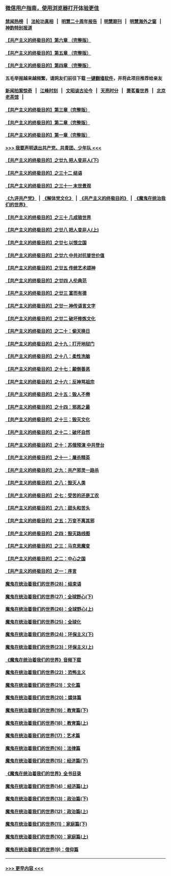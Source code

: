 ### [微信用户指南，使用浏览器打开体验更佳](https://github.com/gfw-breaker/banned-news1/blob/master/indexes/wechat-guide.md?t=0)
#### [禁闻热榜](热点新闻.md?t=0)  &nbsp;&nbsp;|&nbsp;&nbsp; [法轮功真相](https://github.com/gfw-breaker/truth/blob/master/README.md?t=0) &nbsp;&nbsp;|&nbsp;&nbsp; [明慧二十周年报告](https://github.com/gfw-breaker/mh-reports/blob/master/README.md?t=0) &nbsp;&nbsp;|&nbsp;&nbsp;[明慧期刊](https://github.com/gfw-breaker/mh-qikan) &nbsp;&nbsp;|&nbsp;&nbsp; [明慧海外之窗](https://github.com/gfw-breaker/mh-news/blob/master/README.md?t=0) &nbsp;&nbsp;|&nbsp;&nbsp; [神韵特别报道](https://github.com/gfw-breaker/mh-news/blob/master/shenyun.md?t=0)
#### [【共产主义的终极目的】第六章 （完整版）](../pages/nsc422/n11428913.md?t=02102111) 
#### [【共产主义的终极目的】第五章 （完整版）](../pages/nsc422/n11428912.md?t=02102111) 
#### [【共产主义的终极目的】第四章 （完整版）](../pages/nsc422/n11428907.md?t=02102111) 
#### 五毛举报越来越频繁，请网友们前往下载 [一键翻墙软件](https://github.com/gfw-breaker/ssr-accounts)，并将此项目推荐给亲友
#### [新闻拍案惊奇](https://github.com/gfw-breaker/banned-news1/blob/master/pages/link4.md) &nbsp;&nbsp;|&nbsp;&nbsp; [江峰时刻](https://github.com/gfw-breaker/banned-news1/blob/master/pages/link4.md) &nbsp;&nbsp;|&nbsp;&nbsp; [文昭谈古论今](https://github.com/gfw-breaker/banned-news1/blob/master/pages/link4.md) &nbsp;&nbsp;|&nbsp;&nbsp; [天亮时分](https://github.com/gfw-breaker/banned-news1/blob/master/pages/link4.md) &nbsp;&nbsp;|&nbsp;&nbsp; [萧茗看世界](https://github.com/gfw-breaker/banned-news1/blob/master/pages/link4.md) &nbsp;&nbsp;|&nbsp;&nbsp; [北京老茶馆](https://github.com/gfw-breaker/banned-news1/blob/master/pages/link4.md) &nbsp;&nbsp;|&nbsp;&nbsp; 
#### [【共产主义的终极目的】第三章（完整版）](../pages/nsc422/n11428848.md?t=02102111) 
#### [【共产主义的终极目的】第二章（完整版）](../pages/nsc422/n11428831.md?t=02102111) 
#### [【共产主义的终极目的】第一章（完整版）](../pages/nsc422/n11417651.md?t=02102111) 
#### [>>> 我要声明退出共产党、共青团、少年队 <<<](https://github.com/begood0513/goodnews/blob/master/quit/letter.md) 
#### [【共产主义的终极目的】之廿九 把人变非人(下)](../pages/nsc422/n11344140.md?t=02102111) 
#### [【共产主义的终极目的】之三十二 结语](../pages/nsc422/n11360535.md?t=02102111) 
#### [【共产主义的终极目的】之三十一 末世景观](../pages/nsc422/n11351129.md?t=02102111) 
#### [《九评共产党》](https://github.com/begood0513/9ping.md/blob/master/README.md) &nbsp;|&nbsp; [《解体党文化》](../../../../jtdwh.md/blob/master/README.md)  &nbsp;|&nbsp; [《共产主义的终极目的》](../../../../gczydzjmd.md/blob/master/README.md) &nbsp;|&nbsp; [《魔鬼在统治我们的世界》](../../../../mgztzwmdsj.md/blob/master/README.md) 
#### [【共产主义的终极目的】之三十 几成狼世界](../pages/nsc422/n11348280.md?t=02102111) 
#### [【共产主义的终极目的】之廿八 把人变非人(上)](../pages/nsc422/n11340492.md?t=02102111) 
#### [【共产主义的终极目的】之廿七 以恨立国](../pages/nsc422/n11336944.md?t=02102111) 
#### [【共产主义的终极目的】之廿六 中共对抗普世价值](../pages/nsc422/n11324785.md?t=02102111) 
#### [【共产主义的终极目的】之廿五 传统艺术颂神](../pages/nsc422/n11296396.md?t=02102111) 
#### [【共产主义的终极目的】之廿四 人伦典范](../pages/nsc422/n11296397.md?t=02102111) 
#### [【共产主义的终极目的】之廿三 富而有德](../pages/nsc422/n11283598.md?t=02102111) 
#### [【共产主义的终极目的】之廿一 神传语言文字](../pages/nsc422/n11263265.md?t=02102111) 
#### [【共产主义的终极目的】之廿二 破坏修炼文化](../pages/nsc422/n11245728.md?t=02102111) 
#### [【共产主义的终极目的】之二十：偷天换日](../pages/nsc422/n11238846.md?t=02102111) 
#### [【共产主义的终极目的】之十九：打开地狱门](../pages/nsc422/n11206376.md?t=02102111) 
#### [【共产主义的终极目的】之十八：柔性洗脑](../pages/nsc422/n11199994.md?t=02102111) 
#### [【共产主义的终极目的】之十七：颠倒善恶](../pages/nsc422/n11179782.md?t=02102111) 
#### [【共产主义的终极目的】之十六：反神骂祖宗](../pages/nsc422/n11166798.md?t=02102111) 
#### [【共产主义的终极目的】之十五：毁人不倦](../pages/nsc422/n11166792.md?t=02102111) 
#### [【共产主义的终极目的】之十四：邪恶之最](../pages/nsc422/n11150249.md?t=02102111) 
#### [【共产主义的终极目的】之十三：毁灭文化](../pages/nsc422/n11135227.md?t=02102111) 
#### [【共产主义的终极目的】之十二：破坏自然](../pages/nsc422/n11135214.md?t=02102111) 
#### [【共产主义的终极目的】之十：苏俄预演 中共登台](../pages/nsc422/n11118424.md?t=02102111) 
#### [【共产主义的终极目的】之十一：屠杀精英](../pages/nsc422/n11118442.md?t=02102111) 
#### [【共产主义的终极目的】之九：共产邪灵一路杀](../pages/nsc422/n11114139.md?t=02102111) 
#### [【共产主义的终极目的】之八：毁灭人类](../pages/nsc422/n11108503.md?t=02102111) 
#### [【共产主义的终极目的】之七：受苦的还是工农](../pages/nsc422/n11101809.md?t=02102111) 
#### [【共产主义的终极目的】之六：甜头和苦头](../pages/nsc422/n11096971.md?t=02102111) 
#### [【共产主义的终极目的】之五：万变不离其邪](../pages/nsc422/n11091285.md?t=02102111) 
#### [【共产主义的终极目的】之四：毁灭路线图](../pages/nsc422/n11086284.md?t=02102111) 
#### [【共产主义的终极目的】之三：马克思魔变](../pages/nsc422/n11061941.md?t=02102111) 
#### [【共产主义的终极目的】之二：中心之国](../pages/nsc422/n11047728.md?t=02102111) 
#### [【共产主义的终极目的】之一：序言](../pages/nsc422/n11086077.md?t=02102111) 
#### [魔鬼在统治着我们的世界(28)：结束语](../pages/nsc422/n10936246.md?t=02102111) 
#### [魔鬼在统治着我们的世界(27)：全球野心(下)](../pages/nsc422/n10928319.md?t=02102111) 
#### [魔鬼在统治着我们的世界(26)：全球野心(上)](../pages/nsc422/n10900318.md?t=02102111) 
#### [魔鬼在统治着我们的世界(25)：全球化](../pages/nsc422/n10788205.md?t=02102111) 
#### [魔鬼在统治着我们的世界(24)：环保主义(下)](../pages/nsc422/n10695307.md?t=02102111) 
#### [魔鬼在统治着我们的世界(23)：环保主义(上)](../pages/nsc422/n10688613.md?t=02102111) 
#### [《魔鬼在统治着我们的世界》音频下载](../pages/nsc422/n10635553.md?t=02102111) 
#### [魔鬼在统治着我们的世界(22)：恐怖主义](../pages/nsc422/n10614727.md?t=02102111) 
#### [魔鬼在统治着我们的世界(21)：文化篇](../pages/nsc422/n10597706.md?t=02102111) 
#### [魔鬼在统治着我们的世界(20)：媒体篇](../pages/nsc422/n10586579.md?t=02102111) 
#### [魔鬼在统治着我们的世界(19)：教育篇(下)](../pages/nsc422/n10564808.md?t=02102111) 
#### [魔鬼在统治着我们的世界(18)：教育篇(上)](../pages/nsc422/n10526970.md?t=02102111) 
#### [魔鬼在统治着我们的世界(17)：艺术篇](../pages/nsc422/n10499093.md?t=02102111) 
#### [魔鬼在统治着我们的世界(16)：法律篇](../pages/nsc422/n10485969.md?t=02102111) 
#### [魔鬼在统治着我们的世界(15)：经济篇(下)](../pages/nsc422/n10469975.md?t=02102111) 
#### [《魔鬼在统治着我们的世界》全书目录](../pages/nsc422/n10464261.md?t=02102111) 
#### [魔鬼在统治着我们的世界(14)：经济篇(上)](../pages/nsc422/n10457370.md?t=02102111) 
#### [魔鬼在统治着我们的世界(13)：政治篇(下)](../pages/nsc422/n10448270.md?t=02102111) 
#### [魔鬼在统治着我们的世界(12)：政治篇(上)](../pages/nsc422/n10444576.md?t=02102111) 
#### [魔鬼在统治着我们的世界(11)：家庭篇(下)](../pages/nsc422/n10440961.md?t=02102111) 
#### [魔鬼在统治着我们的世界(10)：家庭篇(上)](../pages/nsc422/n10435448.md?t=02102111) 
#### [魔鬼在统治着我们的世界(9)：信仰篇](../pages/nsc422/n10432159.md?t=02102111) 

----
#### [ >>> 更早内容 <<< ](../indexes/nsc422-earlier.md)

